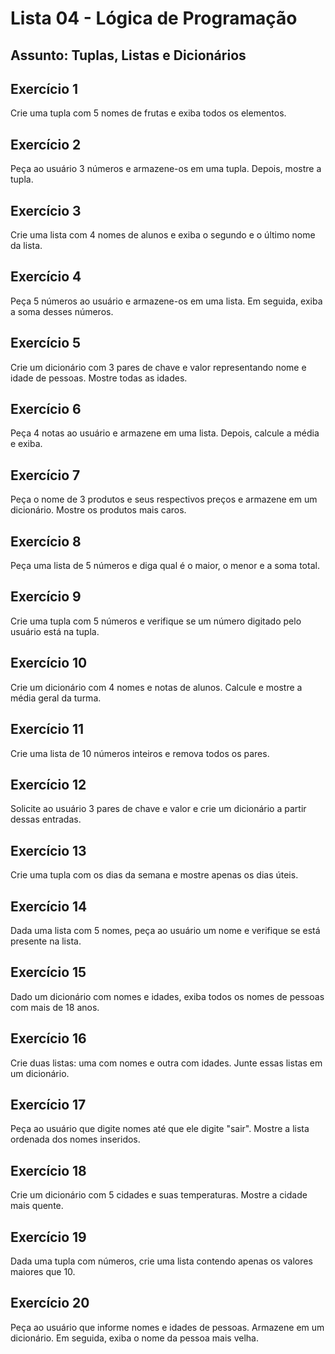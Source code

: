 # Lista 04 - Lógica de Programação
## Assunto: Tuplas, Listas e Dicionários

## Exercício 1
Crie uma tupla com 5 nomes de frutas e exiba todos os elementos.

## Exercício 2
Peça ao usuário 3 números e armazene-os em uma tupla. Depois, mostre a tupla.

## Exercício 3
Crie uma lista com 4 nomes de alunos e exiba o segundo e o último nome da lista.

## Exercício 4
Peça 5 números ao usuário e armazene-os em uma lista. Em seguida, exiba a soma desses números.

## Exercício 5
Crie um dicionário com 3 pares de chave e valor representando nome e idade de pessoas. Mostre todas as idades.

## Exercício 6
Peça 4 notas ao usuário e armazene em uma lista. Depois, calcule a média e exiba.

## Exercício 7
Peça o nome de 3 produtos e seus respectivos preços e armazene em um dicionário. Mostre os produtos mais caros.

## Exercício 8
Peça uma lista de 5 números e diga qual é o maior, o menor e a soma total.

## Exercício 9
Crie uma tupla com 5 números e verifique se um número digitado pelo usuário está na tupla.

## Exercício 10
Crie um dicionário com 4 nomes e notas de alunos. Calcule e mostre a média geral da turma.

## Exercício 11
Crie uma lista de 10 números inteiros e remova todos os pares.

## Exercício 12
Solicite ao usuário 3 pares de chave e valor e crie um dicionário a partir dessas entradas.

## Exercício 13
Crie uma tupla com os dias da semana e mostre apenas os dias úteis.

## Exercício 14
Dada uma lista com 5 nomes, peça ao usuário um nome e verifique se está presente na lista.

## Exercício 15
Dado um dicionário com nomes e idades, exiba todos os nomes de pessoas com mais de 18 anos.

## Exercício 16
Crie duas listas: uma com nomes e outra com idades. Junte essas listas em um dicionário.

## Exercício 17
Peça ao usuário que digite nomes até que ele digite "sair". Mostre a lista ordenada dos nomes inseridos.

## Exercício 18
Crie um dicionário com 5 cidades e suas temperaturas. Mostre a cidade mais quente.

## Exercício 19
Dada uma tupla com números, crie uma lista contendo apenas os valores maiores que 10.

## Exercício 20
Peça ao usuário que informe nomes e idades de pessoas. Armazene em um dicionário. Em seguida, exiba o nome da pessoa mais velha.
